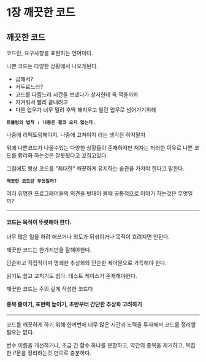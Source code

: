 # 1장 깨끗한 코드

## 깨끗한 코드

코드란, 요구사항을 표현하는 언어이다.

나쁜 코드는 다양한 상황에서 나오게된다.

* 급해서?
* 서두르느라?
* 코드를 다듬느라 시간을 보냈다가 상사한테 욕 먹을까봐
* 지겨워서 빨리 끝내려고
* 다른 업무가 너무 밀려 후딱 해치우고 밀린 업무로 넘어가기위해

**`르블랑의 법칙 : 나중은 결코 오지 않는다.`**

나중에 리팩토링해야지. 나중에 고쳐야지 라는 생각은 하지말자

위에 나쁜코드가 나올수있는 다양한 상황들이 존재하지만 저자는 저러한 이유로 나쁜 코드를 합리화 하는것은 잘못됬다고 꼬집고있다.

그럼에도 항상 코드를 "최대한" 깨끗하게 유지하는 습관을 가져야 한다고 말한다.

**`깨끗한 코드란 무엇일까?`**

여러 유명한 프로그래머들의 의견을 빗대어 볼때 공통적으로 이야기 하는것은 무엇일까?

***

#### 코드는 목적이 뚜렷해야 한다.

너무 많은 일을 하려 애쓰거나 의도가 뒤섞이거나 목적이 흐려지면 안된다.

깨끗한 코드는 한가지만을 잘해야한다.

단순하고 직접적이며 명쾌한 추상화와 단순한 제어문으로 가득해야 한다.

읽기도 쉽고 고치기도 쉽다. 테스트 케이스가 존재해야한다.

깨끗한 코드는 주의 깊게 작성한 코드다

#### 중복 줄이기, 표현력 높이기, 초반부터 간단한 추상화 고려하기

***

코드를 깨끗하게 하기 위해 한꺼번에 너무 많은 시간과 노력을 투자해서 코드를 정리할 필요는 없다.

변수 이름을 개선하거나, 조금 긴 함수 하나를 분할하고, 약간의 중복을 제거하고, 복잡한 if문을 정리하는것 만으로 충분하다.

